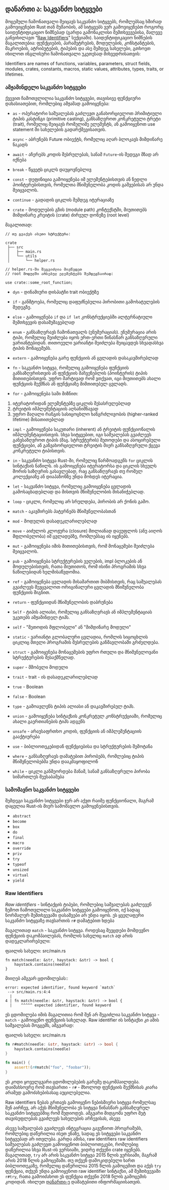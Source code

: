 ## დანართი ა: საკვანძო სიტყვები

მოცემული ჩამონათვალი შეიცავს საკვანძო სიტყვებს, რომლებსაც ხშირად გამოვიყენებთ Rust თან მუშაობის, ამ სიტყვებს ვერ გამოვიყენებთ როგორც საიდენტიფიკაციო ნიშნებად (გარდა გამონაკლისი შემთხვევებისა, მალევე განვიხილავთ “[Raw Identifiers][raw-identifiers]" სექციაში). საიდენტიფიკაციო ნიშნების მაგალითებია: ფუნქციების, პარამეტრების, მოდულების, კონსტანტების, მაკროების, ატრიბუტების, ტიპების და ასე შემდეგ სახელები, გთხოვთ იხილოთ ინგლისური ჩამონათვალი უკეთესად მიხვედრისათვის:

Identifiers are names of functions, variables, parameters, struct fields, modules, crates, constants, macros, static values, attributes, types, traits, or lifetimes.

[raw-identifiers]: #raw-identifiers

### ამჟამინდელი საკვანძო სიტყვები

ქვევით ჩამოთვლილია საკვანძო სიტყვები, თავისივე ფუნქციური დახასიათებით, რომლებიც ამჟამად გამოიყენება:

- `as` - ოპერატორი საშუალებას გაძლევთ განახორციელოთ პრიმიტიული ტიპის კასტინგი (primitive casting), განსაზღვროთ კონკრეტული ტრეტი (trait), რომელიც შეიცავს რომელიმე ელემენტს, ან გამოიყენოთ use statement ში სახელების გადარქმევისათვის.

- `async` - აბრუნებს Future ობიექტს, რომელიც აღარ ბლოკავს მიმდინარე ნაკადს

- `await` - აჩერებს კოდის შესრულებას, სანამ `Future`-ის შედეგი მზად არ იქნება

- `break` - წყვეტს ციკლს დაუყოვნებლივ

- `const` - დეფინიცია გამოიყენება იმ ელემენტებისთვის ან ნედლი პოინტერებისთვის, რომელთა მნიშვნელობა კოდის გაშვებისას არ უნდა შეიცვალოს.

- `continue` - გადადის ციკლის შემდეგ იტერაციაზე

- `crate` - მოდულების გზის (module path) კონტექსტში, მიუთითებს მიმდინარე კრეიტის (crate) ძირეულ დონეზე (root level)

მაგალითად:

```text
// თუ გვაქვს ასეთი სტრუქტურა:

crate
 ├── src
 │   ├── main.rs
 │   └── utils
 │       └── helper.rs

// helper.rs-ში შეგვიძლია მივწვდეთ
// root მოდულში არსებულ ელემენტებს შემდეგნაირად:

use crate::some_root_function;
```

- `dyn` - დინამიური დისპატჩი trait ობიექტზე

- `if` - განშტოება, რომელიც დაფუძნებულია პირობითი გამოხატულების შედეგზე.

- `else` - გამოიყენება `if` და `if let` კონსტრუქციებში ალტერნატიული შემთხვევის დასამუშავებლად

- `enum` - განსაზღვრავს ჩამონათვალს (ენუმერაციას). ენუმერაცია არის ტიპი, რომელიც შეიძლება იყოს ერთ-ერთი წინასწარ განსაზღვრული ვარიანტებიდან. თითოეული ვარიანტი შეიძლება შეიცავდეს სხვადასხვა ტიპის მონაცემებს.

- `extern` - გამოიყენება გარე ფუნქციის ან ცვლადის დასაკავშირებლად

- `fn` - საკვანძო სიტყვა, რომელიც გამოიყენება ფუნქციის განსაზღვრისთვის ან ფუნქციის მაჩვენებლის (პოინტერის) ტიპის მითითებისთვის. უფრო მარტივად რომ ვთქვათ, იგი მიუთითებს ახალი ფუნქციის შექმნას ან ფუნქციაზე მიმთითებელ ცვლადს.

- `for` - გამოიყენება სამი მიზნით:

1. იტერატორიდან ელემენტებზე ციკლის შესასრულებლად
2. ტრეიტის იმპლემენტაციის აღსანიშნავად
3. უფრო მაღალი რანგის სასიცოცხლო ხანგრძლივობის (higher-ranked lifetime) მისათითებლად

- `impl` - გამოიყენება საკუთარი (inherent) ან ტრეიტის ფუნქციონალის იმპლემენტაციისთვის. სხვა სიტყვებით, იგი საშუალებას გვაძლევს განვსაზღვროთ ტიპის (მაგ. სტრუქტურის) მეთოდები და ასოცირებული ფუნქციები, ან განვახორციელოთ ტრეიტის მიერ განსაზღვრული ქცევა კონკრეტული ტიპისთვის.

- `in` - საკვანძო სიტყვა Rust-ში, რომელიც წარმოადგენს `for` ციკლის სინტაქსის ნაწილს. ის გამოიყენება იტერატორსა და ციკლის სხეულს შორის საზღვრის გასავლებად, რაც განსაზღვრავს თუ რომელ კოლექციაზე ან დიაპაზონზე უნდა მოხდეს იტერაცია.

- `let` - საკვანძო სიტყვა, რომელიც გამოიყენება ცვლადის გამოსაცხადებლად და მისთვის მნიშვნელობის მისანიჭებლად.

- `loop` - ციკლი, რომელიც არ სრულდება, პირობის არ ქონის გამო.

- `match` - აკავშირებს პატერნებს მნიშვნელობასთან

- `mod` - მოდულის დასადეკლარილებლად

- `move` - აიძულოს კლოჟურა (closure) მთლიანად დაეუფლოს (ანუ აიღოს მფლობელობა) იმ ცვლადებზე, რომლებსაც ის იყენებს.

- `mut` - გამოიყენება იმის მითითებისთვის, რომ მონაცემები შეიძლება შეიცვალოს.

- `pub` - გამოიყენება სტრუქტურების ველების, impl ბლოკების ან მოდულებისთვის, რათა მიუთითოს, რომ ისინი პროგრამის სხვა ნაწილებიდან ხელმისაწვდომია.

- `ref` - გამოიყენება ცვლადის მისამართით მიბმისთვის, რაც საშუალებას გვაძლევს შევცვალოთ ორიგინალური ცვლადის მნიშვნელობა ფუნქციის შიგნით.

- `return` - ფუნქციიდან მნიშვნელობის დაბრუნება

- `Self` - ტიპის ალიასი, რომელიც განსაზღვრავს ან იმპლემენტაციას უკეთებს ამჟამინდელ ტიპს.

- `self` - "მეთოდის მფლობელი" ან "მიმდინარე მოდული"

- `static` - ვარიანტი გლობალური ცვლადია, რომლის სიცოცხლის ციკლიც მთელი პროგრამის შესრულების განმავლობაში გრძელდება.

- `struct` - გამოიყენება მონაცემების უფრო რთული და მნიშვნელოვანი სტრუქტურების შესაქმნელად.

- `super` - მშობელი მოდული

- `trait` - trait - ის დასადეკლარილებლად

- `true` - Boolean
- `false` - Boolean

- `type` - გამოავლენს ტიპის ალიასი ან დაკავშირებულ ტიპს.

- `union` - გამოიყენება სინტაქსის კონკრეტულ კონსტრუქციაში, რომელიც ახალი გაერთიანების ტიპს ადგენს

- `unsafe` - არაუსაფრთხო კოდის, ფუნქციის ან იმპლემენტაციის გააქტიურება

- `use` - ბიბლიოთეკებიდან ფუნქციებისა და სტრუქტურების შემოტანა

- `where` - განსაზღვრავს დამატებით პირობებს, რომლებიც ტიპის მნიშვნელობებმა უნდა დააკმაყოფილონ

- `while` - ციკლი განმეორდება მანამ, სანამ განსაზღვრული პირობა სიმართლეს შეესაბამება

### სამომავნო საკვანძო სიტყვები

შემდეგი საკვანძო სიტყვები ჯერ არ აქვთ რაიმე ფუნქციონალი, მაგრამ დაცულია Rust-ის მიერ სამომავლო გამოყენებისთვის.

- `abstract`
- `become`
- `box`
- `do`
- `final`
- `macro`
- `override`
- `priv`
- `try`
- `typeof`
- `unsized`
- `virtual`
- `yield`

### Raw Identifiers

_Raw identifiers_ - სინტაქცის ტიპები, რომლებიც საშვალებას გაძლევენ ზემოთ ჩამოთვლილი საკვანძო სიტყვები გამოიყენოთ, იქ სადაც ნორმალურ შემთხვევაში დასაშვები არ უნდა იყოს. ეს ყველაფერი საკვანძო სიტყვაზე თავსართის `r#` დამატებით ხდება

მაგალითად `match` - საკვანძო სიტყვა. როდესაც შეეცდები მომდევნო ფუნქციის დაკომპაილებას, რომლის სახელიც `match` ად არის დადეკლარირებული:

<span class="filename">ფაილის სახელი: src/main.rs</span>

```rust,ignore,does_not_compile
fn match(needle: &str, haystack: &str) -> bool {
    haystack.contains(needle)
}
```

მიიღებ ამგვარ ცდომილებას::

```text
error: expected identifier, found keyword `match`
 --> src/main.rs:4:4
  |
4 | fn match(needle: &str, haystack: &str) -> bool {
  |    ^^^^^ expected identifier, found keyword
```

ეს ცდომილება იმის მაგალითია რომ შენ არ შეგიძლია საკვანძო სიტყვა - `match` - გამოიყენო ფუნქციის სახელად. Raw identifier ის სინტაქსი კი ამის საშვალებას მოგცემს, ამგვარად:

<span class="filename">ფაილის სახელი: src/main.rs</span>

```rust
fn r#match(needle: &str, haystack: &str) -> bool {
    haystack.contains(needle)
}

fn main() {
    assert!(r#match("foo", "foobar"));
}
```

ეს კოდი ყოველგვარი ცდომილებების გარეშე დაკომპაილდება. დაიმახსოვრე რომ თავსართი - `r#` - მხოლოდ ფუნქციის შექმნისას კიარა არამედ გამოძახებისასაც აუცილებელია.

Raw identifiers ნებას გრთავს გამოიყენო ნებისმიერი სიტყვა რომელსაც შენ აირჩევ, არ აქვს მნიშვნელობა ეს სიტყვა წინასწარ განსაზღვრულ საკვანძო სიტყვებშიც რომ შედიოდეს. ამგვარი მიდგომა უფრო მეტ თავისუფლებას გვაძლევს სახელების არჩევისას, ასევე

ასევე საშუალებას გვაძლევს ინტეგრაცია გავუწიოთ პროგრამებს, რომლებიც დაწერილია ისეთ ენაზე, სადაც ეს სიტყვები საკვანძო სიტყვებად არ ითვლება. გარდა ამისა, raw identifiers
raw identifiers საშუალებას გაძლევთ გამოიყენოთ ბიბლიოთეკები, რომლებიც დაწერილია სხვა Rust-ის ვერსიაში, ვიდრე თქვენი crate იყენებს. მაგალითად, `try` არ არის საკვანძო სიტყვა 2015 წლის ვერსიაში, მაგრამ არის 2018 წლის გამოცემაში. თუ თქვენ დამოკიდებული ხართ ბიბლიოთეკაზე, რომელიც დაწერილია 2015 წლის გამოცემით და აქვს `try` ფუნქცია, თქვენ უნდა გამოიყენოთ raw identifier სინტაქსი, ამ შემთხვევაში `r#try`, რათა გამოიძახოთ ეს ფუნქცია თქვენი 2018 წლის გამოცემის კოდიდან. იხილეთ [დანართი-ე][appendix-e] დამატებითი ინფორმაციისათვის.

[appendix-e]: appendix-05-editions.md
